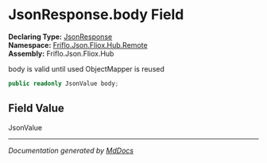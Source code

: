 ﻿<!--  
  <auto-generated>   
    The contents of this file were generated by a tool.  
    Changes to this file may be list if the file is regenerated  
  </auto-generated>   
-->

# JsonResponse.body Field

**Declaring Type:** [JsonResponse](../index.md)  
**Namespace:** [Friflo.Json.Fliox.Hub.Remote](../../index.md)  
**Assembly:** Friflo.Json.Fliox.Hub

body is  valid until used ObjectMapper is reused 

```csharp
public readonly JsonValue body;
```

## Field Value

JsonValue

___

*Documentation generated by [MdDocs](https://github.com/ap0llo/mddocs)*
